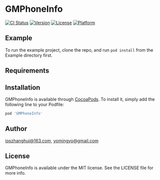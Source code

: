 # GMPhoneInfo

[![CI Status](https://img.shields.io/travis/ioszhanghui@163.com/GMPhoneInfo.svg?style=flat)](https://travis-ci.org/ioszhanghui@163.com/GMPhoneInfo)
[![Version](https://img.shields.io/cocoapods/v/GMPhoneInfo.svg?style=flat)](https://cocoapods.org/pods/GMPhoneInfo)
[![License](https://img.shields.io/cocoapods/l/GMPhoneInfo.svg?style=flat)](https://cocoapods.org/pods/GMPhoneInfo)
[![Platform](https://img.shields.io/cocoapods/p/GMPhoneInfo.svg?style=flat)](https://cocoapods.org/pods/GMPhoneInfo)

## Example

To run the example project, clone the repo, and run `pod install` from the Example directory first.

## Requirements

## Installation

GMPhoneInfo is available through [CocoaPods](https://cocoapods.org). To install
it, simply add the following line to your Podfile:

```ruby
pod 'GMPhoneInfo'
```

## Author

ioszhanghui@163.com, yomingyo@gmail.com

## License

GMPhoneInfo is available under the MIT license. See the LICENSE file for more info.
